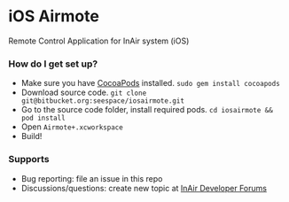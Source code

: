 # iOS Airmote #

Remote Control Application for InAir system (iOS)

### How do I get set up? ###

* Make sure you have [CocoaPods](http://cocoapods.org) installed. `sudo gem install cocoapods`
* Download source code. `git clone git@bitbucket.org:seespace/iosairmote.git`
* Go to the source code folder, install required pods. `cd iosairmote && pod install`
* Open `Airmote+.xcworkspace`
* Build!

### Supports ###
* Bug reporting: file an issue in this repo
* Discussions/questions: create new topic at [InAir Developer Forums](http://developer.inair.tv/category/13/remote-control-applications-forum)